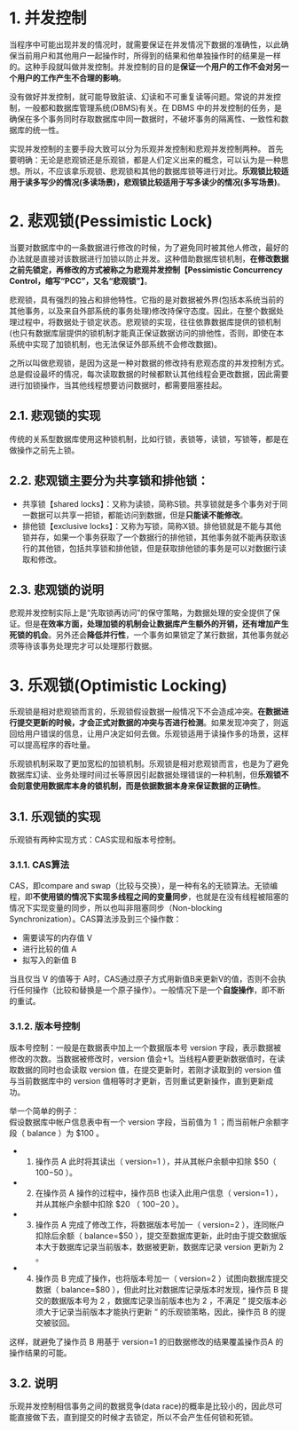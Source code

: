 # 1. 并发控制
当程序中可能出现并发的情况时，就需要保证在并发情况下数据的准确性，以此确保当前用户和其他用户一起操作时，所得到的结果和他单独操作时的结果是一样的。这种手段就叫做并发控制。并发控制的目的是**保证一个用户的工作不会对另一个用户的工作产生不合理的影响**。

没有做好并发控制，就可能导致脏读、幻读和不可重复读等问题。常说的并发控制，一般都和数据库管理系统(DBMS)有关。在 DBMS 中的并发控制的任务，是确保在多个事务同时存取数据库中同一数据时，不破坏事务的隔离性、一致性和数据库的统一性。

实现并发控制的主要手段大致可以分为乐观并发控制和悲观并发控制两种。
首先要明确：无论是悲观锁还是乐观锁，都是人们定义出来的概念，可以认为是一种思想。所以，不应该拿乐观锁、悲观锁和其他的数据库锁等进行对比。**乐观锁比较适用于读多写少的情况(多读场景)，悲观锁比较适用于写多读少的情况(多写场景)**。

# 2. 悲观锁(Pessimistic Lock)
当要对数据库中的一条数据进行修改的时候，为了避免同时被其他人修改，最好的办法就是直接对该数据进行加锁以防止并发。这种借助数据库锁机制，**在修改数据之前先锁定，再修改的方式被称之为悲观并发控制【Pessimistic Concurrency Control，缩写“PCC”，又名“悲观锁”】**。

悲观锁，具有强烈的独占和排他特性。它指的是对数据被外界(包括本系统当前的其他事务，以及来自外部系统的事务处理)修改持保守态度。因此，在整个数据处理过程中，将数据处于锁定状态。悲观锁的实现，往往依靠数据库提供的锁机制(也只有数据库层提供的锁机制才能真正保证数据访问的排他性，否则，即使在本系统中实现了加锁机制，也无法保证外部系统不会修改数据)。

之所以叫做悲观锁，是因为这是一种对数据的修改持有悲观态度的并发控制方式。总是假设最坏的情况，每次读取数据的时候都默认其他线程会更改数据，因此需要进行加锁操作，当其他线程想要访问数据时，都需要阻塞挂起。

## 2.1. 悲观锁的实现
传统的关系型数据库使用这种锁机制，比如行锁，表锁等，读锁，写锁等，都是在做操作之前先上锁。
## 2.2. 悲观锁主要分为共享锁和排他锁：

* 共享锁【shared locks】：又称为读锁，简称S锁。共享锁就是多个事务对于同一数据可以共享一把锁，都能访问到数据，但是**只能读不能修改**。
* 排他锁【exclusive locks】：又称为写锁，简称X锁。排他锁就是不能与其他锁并存，如果一个事务获取了一个数据行的排他锁，其他事务就不能再获取该行的其他锁，包括共享锁和排他锁，但是获取排他锁的事务是可以对数据行读取和修改。

## 2.3. 悲观锁的说明
悲观并发控制实际上是“先取锁再访问”的保守策略，为数据处理的安全提供了保证。但是**在效率方面，处理加锁的机制会让数据库产生额外的开销，还有增加产生死锁的机会**。另外还会**降低并行性**，一个事务如果锁定了某行数据，其他事务就必须等待该事务处理完才可以处理那行数据。

# 3. 乐观锁(Optimistic Locking)
乐观锁是相对悲观锁而言的，乐观锁假设数据一般情况下不会造成冲突。**在数据进行提交更新的时候，才会正式对数据的冲突与否进行检测**。如果发现冲突了，则返回给用户错误的信息，让用户决定如何去做。乐观锁适用于读操作多的场景，这样可以提高程序的吞吐量。  

乐观锁机制采取了更加宽松的加锁机制。乐观锁是相对悲观锁而言，也是为了避免数据库幻读、业务处理时间过长等原因引起数据处理错误的一种机制，但**乐观锁不会刻意使用数据库本身的锁机制，而是依据数据本身来保证数据的正确性**。

## 3.1. 乐观锁的实现
乐观锁有两种实现方式：CAS实现和版本号控制。

### 3.1.1. CAS算法
CAS，即compare and swap（比较与交换），是一种有名的无锁算法。无锁编程，即**不使用锁的情况下实现多线程之间的变量同步**，也就是在没有线程被阻塞的情况下实现变量的同步，所以也叫非阻塞同步（Non-blocking Synchronization）。CAS算法涉及到三个操作数：

* 需要读写的内存值 V
* 进行比较的值 A
* 拟写入的新值 B  

当且仅当 V 的值等于 A时，CAS通过原子方式用新值B来更新V的值，否则不会执行任何操作（比较和替换是一个原子操作）。一般情况下是一个**自旋操作**，即不断的重试。

### 3.1.2. 版本号控制
版本号控制：一般是在数据表中加上一个数据版本号 version 字段，表示数据被修改的次数。当数据被修改时，version 值会+1。当线程A要更新数据值时，在读取数据的同时也会读取 version 值，在提交更新时，若刚才读取到的 version 值与当前数据库中的 version 值相等时才更新，否则重试更新操作，直到更新成功。

举一个简单的例子：  
假设数据库中帐户信息表中有一个 version 字段，当前值为 1 ；而当前帐户余额字段（ balance ）为 $100 。

- 1. 操作员 A 此时将其读出（ version=1 ），并从其帐户余额中扣除 $50（ $100-$50 ）。
- 2. 在操作员 A 操作的过程中，操作员B 也读入此用户信息（ version=1 ），并从其帐户余额中扣除 $20 （ $100-$20 ）。
- 3. 操作员 A 完成了修改工作，将数据版本号加一（ version=2 ），连同帐户扣除后余额（ balance=$50 ），提交至数据库更新，此时由于提交数据版本大于数据库记录当前版本，数据被更新，数据库记录 version 更新为 2 。
- 4. 操作员 B 完成了操作，也将版本号加一（ version=2 ）试图向数据库提交数据（ balance=$80 ），但此时比对数据库记录版本时发现，操作员 B 提交的数据版本号为 2 ，数据库记录当前版本也为 2 ，不满足 “ 提交版本必须大于记录当前版本才能执行更新 “ 的乐观锁策略，因此，操作员 B 的提交被驳回。


这样，就避免了操作员 B 用基于 version=1 的旧数据修改的结果覆盖操作员A 的操作结果的可能。

## 3.2. 说明
乐观并发控制相信事务之间的数据竞争(data race)的概率是比较小的，因此尽可能直接做下去，直到提交的时候才去锁定，所以不会产生任何锁和死锁。